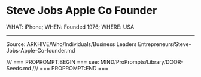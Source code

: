 # Steve Jobs Apple Co Founder

WHAT: iPhone; WHEN: Founded 1976; WHERE: USA

---
Source: ARKHIVE/Who/Individuals/Business Leaders Entrepreneurs/Steve-Jobs-Apple-Co-founder.md

/// === PROPROMPT:BEGIN ===
see: MIND/ProPrompts/Library/DOOR-Seeds.md
/// === PROPROMPT:END ===
